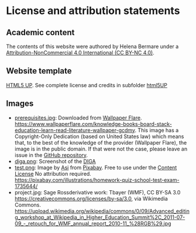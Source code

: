 # License and attribution statements

## Academic content
The contents of this website were authored by Helena Bermare under a [Attribution-NonCommercial 4.0 International (CC BY-NC 4.0)](https://creativecommons.org/licenses/by-nc/4.0/).

## Website template
[HTML5 UP](http://html5up.net/). See complete license and credits in subfolder [html5UP](https://github.com/HelenaSabel/Lehrprobe/tree/main/credits/html5UP)

## Images

- [prerequisites.jpg](https://github.com/HelenaSabel/Lehrprobe/blob/main/images/prerequisites.jpg): Downloaded from [Wallpaper Flare](https://www.wallpaperflare.com/). <https://www.wallpaperflare.com/knowledge-books-board-stack-education-learn-read-literature-wallpaper-gcdmy>. 
This image has a  Copyright-Only Dedication (based on United States law) which means that, to the best of the knowledge of the provider (Wallpaper Flare), the image is in the public domain. If that were not the case, please leave an issue in the [GitHub repository](https://github.com/HelenaSabel/Lehrprobe). 
- [diga.png](https://github.com/HelenaSabel/Lehrprobe/blob/main/images/diga.png): Screenshot of the [DIGA]() 
- [test.png](https://github.com/HelenaSabel/Lehrprobe/blob/main/images/test.png): Image by <a href="https://pixabay.com/users/asi24-2397893/?utm_source=link-attribution&amp;utm_medium=referral&amp;utm_campaign=image&amp;utm_content=1735644">Asi</a> from <a href="https://pixabay.com//?utm_source=link-attribution&amp;utm_medium=referral&amp;utm_campaign=image&amp;utm_content=1735644">Pixabay</a>. Free to use under the [Content License](https://pixabay.com/service/terms/)
No attribution required. <https://pixabay.com/illustrations/homework-quiz-school-test-exam-1735644/>
- project.jpg: Sage Rossderivative work: Tbayer (WMF), CC BY-SA 3.0 <https://creativecommons.org/licenses/by-sa/3.0>, via Wikimedia Commons. https://upload.wikimedia.org/wikipedia/commons/0/09/Advanced_editing_workshop_at_Wikipedia_in_Higher_Education_Summit%2C_2011-07-09_-_retouch_for_WMF_annual_report_2010-11_%28RGB%29.jpg 
